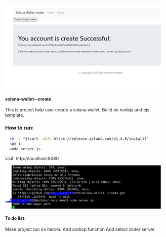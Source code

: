 <img src="https://github.com/hoangdaothienmenh/solana-wallet--create/blob/main/account_create.jpg?raw=true"></img>

####  solana-wallet--create

This is project help user create a solana wallet. Build on nodejs and ejs template.

### How to run:

```bash
  sh -c "$(curl -sSfL https://release.solana.com/v1.4.8/install)"
  npm i
  node server.js
  ```
  visit:  http://localhost:8080
  
  <img src="https://raw.githubusercontent.com/hoangdaothienmenh/solana-wallet--create/main/server.jpng.JPG"></img>

#### To do list:
  Make project run on heroku
  Add airdrop function
  Add select cluter server
